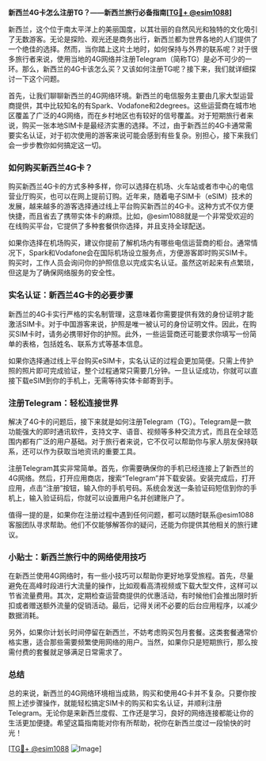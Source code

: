 **新西兰4G卡怎么注册TG？——新西兰旅行必备指南[[TG💪+ @esim1088](https://t.me/s/esim1088)]**

新西兰，这个位于南太平洋上的美丽国度，以其壮丽的自然风光和独特的文化吸引了无数游客。无论是探险、观光还是商务出行，新西兰都为世界各地的人们提供了一个绝佳的选择。然而，当你踏上这片土地时，如何保持与外界的联系呢？对于很多旅行者来说，使用当地的4G网络并注册Telegram（简称TG）是必不可少的一环。那么，新西兰的4G卡该怎么买？又该如何注册TG呢？接下来，我们就详细探讨一下这个问题。

首先，让我们聊聊新西兰的4G网络环境。新西兰的电信服务主要由几家大型运营商提供，其中比较知名的有Spark、Vodafone和2degrees。这些运营商在城市地区覆盖了广泛的4G网络，而在乡村地区也有较好的信号覆盖。对于短期旅行者来说，购买一张本地SIM卡是最经济实惠的选择。不过，由于新西兰的4G卡通常需要实名认证，对于初次使用的游客来说可能会感到有些复杂。别担心，接下来我们会一步步教你如何搞定这一切。

### 如何购买新西兰4G卡？

购买新西兰4G卡的方式多种多样，你可以选择在机场、火车站或者市中心的电信营业厅购买，也可以在网上提前订购。近年来，随着电子SIM卡（eSIM）技术的发展，越来越多的游客选择通过线上平台购买新西兰的4G卡。这种方式不仅方便快捷，而且省去了携带实体卡的麻烦。比如，@esim1088就是一个非常受欢迎的在线购买平台，它提供了多种套餐供你选择，并且支持全球配送。

如果你选择在机场购买，建议你提前了解机场内有哪些电信运营商的柜台。通常情况下，Spark和Vodafone会在国际机场设立服务点，方便游客即时购买SIM卡。购买时，工作人员会询问你的护照信息以完成实名认证。虽然这听起来有点繁琐，但这是为了确保网络服务的安全性。

### 实名认证：新西兰4G卡的必要步骤

新西兰的4G卡实行严格的实名制管理，这意味着你需要提供有效的身份证明才能激活SIM卡。对于中国游客来说，护照是唯一被认可的身份证明文件。因此，在购买SIM卡时，请务必携带好你的护照。此外，一些运营商还可能要求你填写一份简单的表格，包括姓名、联系方式等基本信息。

如果你选择通过线上平台购买eSIM卡，实名认证的过程会更加简便。只需上传护照的照片即可完成验证，整个过程通常只需要几分钟。一旦认证成功，你就可以直接下载eSIM到你的手机上，无需等待实体卡邮寄到手。

### 注册Telegram：轻松连接世界

解决了4G卡的问题后，接下来就是如何注册Telegram（TG）。Telegram是一款功能强大的即时通讯软件，支持文字、语音、视频等多种交流方式，而且在全球范围内都有广泛的用户基础。对于旅行者来说，它不仅可以帮助你与家人朋友保持联系，还可以作为获取当地资讯的重要工具。

注册Telegram其实非常简单。首先，你需要确保你的手机已经连接上了新西兰的4G网络。然后，打开应用商店，搜索“Telegram”并下载安装。安装完成后，打开应用，点击“注册”按钮，输入你的手机号码。系统会发送一条验证码短信到你的手机上，输入验证码后，你就可以设置用户名并创建账户了。

值得一提的是，如果你在注册过程中遇到任何问题，都可以随时联系@esim1088客服团队寻求帮助。他们不仅能够解答你的疑问，还能为你提供其他相关的旅行建议。

### 小贴士：新西兰旅行中的网络使用技巧

在新西兰使用4G网络时，有一些小技巧可以帮助你更好地享受旅程。首先，尽量避免在高峰时段进行大流量的操作，比如观看高清视频或下载大型文件，这样可以节省流量费用。其次，定期检查运营商提供的优惠活动，有时候他们会推出限时折扣或者赠送额外流量的促销活动。最后，记得关闭不必要的后台应用程序，以减少数据消耗。

另外，如果你计划长时间停留在新西兰，不妨考虑购买包月套餐。这类套餐通常价格实惠，适合那些需要频繁使用网络的用户。当然，如果你只是短期旅行，那么按需付费的套餐就足够满足日常需求了。

### 总结

总的来说，新西兰的4G网络环境相当成熟，购买和使用4G卡并不复杂。只要你按照上述步骤操作，就能轻松搞定SIM卡的购买和实名认证，并顺利注册Telegram。无论你是来新西兰度假、工作还是学习，良好的网络连接都能让你的生活更加便捷。希望这篇指南能对你有所帮助，祝你在新西兰度过一段愉快的时光！

[[TG💪+ @esim1088](https://t.me/s/esim1088) ![Image](https://i.postimg.cc/4NQfJmqS/Snipaste-2025-05-13-00-14-12.png)]